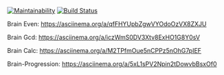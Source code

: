[![Maintainability](https://api.codeclimate.com/v1/badges/728c151e095a9e94988b/maintainability)](https://codeclimate.com/github/helenkyryliuk/php-brain-games/maintainability)
[![Build Status](https://travis-ci.org/helenkyryliuk/php-brain-games.svg?branch=master)](https://travis-ci.org/helenkyryliuk/php-brain-games)

Brain Even: https://asciinema.org/a/qfFHYUpbZgwVYOdoOzVX8ZXJU

Brain Gcd: https://asciinema.org/a/iczWmS0DV3Xtv8ExHO1G8Y0sV

Brain Calc: https://asciinema.org/a/M2TPfmOue5nCPPz5nOhG7pIEF

Brain-Progression: https://asciinema.org/a/5xL1sPV2Npin2tDowvbBsxOf0